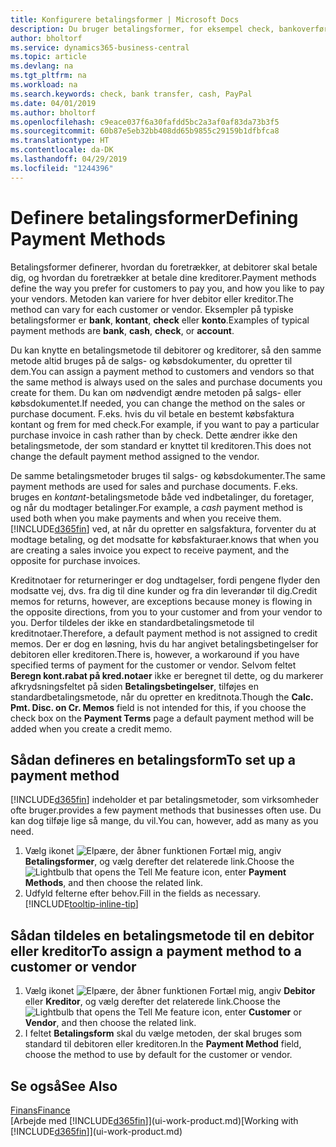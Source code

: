```yaml
---
title: Konfigurere betalingsformer | Microsoft Docs
description: Du bruger betalingsformer, for eksempel check, bankoverførsel, kontant eller PayPal, til at definere, hvordan salgs- og købsfakturaer skal betales.
author: bholtorf
ms.service: dynamics365-business-central
ms.topic: article
ms.devlang: na
ms.tgt_pltfrm: na
ms.workload: na
ms.search.keywords: check, bank transfer, cash, PayPal
ms.date: 04/01/2019
ms.author: bholtorf
ms.openlocfilehash: c9eace037f6a30fafdd5bc2a3af0af83da73b3f5
ms.sourcegitcommit: 60b87e5eb32bb408dd65b9855c29159b1dfbfca8
ms.translationtype: HT
ms.contentlocale: da-DK
ms.lasthandoff: 04/29/2019
ms.locfileid: "1244396"
---
```

# <a name="defining-payment-methods"></a><span data-ttu-id="c0742-103">Definere betalingsformer</span><span class="sxs-lookup"><span data-stu-id="c0742-103">Defining Payment Methods</span></span>
<span data-ttu-id="c0742-104">Betalingsformer definerer, hvordan du foretrækker, at debitorer skal betale dig, og hvordan du foretrækker at betale dine kreditorer.</span><span class="sxs-lookup"><span data-stu-id="c0742-104">Payment methods define the way you prefer for customers to pay you, and how you like to pay your vendors.</span></span> <span data-ttu-id="c0742-105">Metoden kan variere for hver debitor eller kreditor.</span><span class="sxs-lookup"><span data-stu-id="c0742-105">The method can vary for each customer or vendor.</span></span> <span data-ttu-id="c0742-106">Eksempler på typiske betalingsformer er **bank**, **kontant**, **check** eller **konto**.</span><span class="sxs-lookup"><span data-stu-id="c0742-106">Examples of typical payment methods are **bank**, **cash**, **check**, or **account**.</span></span> 

<span data-ttu-id="c0742-107">Du kan knytte en betalingsmetode til debitorer og kreditorer, så den samme metode altid bruges på de salgs- og købsdokumenter, du opretter til dem.</span><span class="sxs-lookup"><span data-stu-id="c0742-107">You can assign a payment method to customers and vendors so that the same method is always used on the sales and purchase documents you create for them.</span></span> <span data-ttu-id="c0742-108">Du kan om nødvendigt ændre metoden på salgs- eller købsdokumentet.</span><span class="sxs-lookup"><span data-stu-id="c0742-108">If needed, you can change the method on the sales or purchase document.</span></span> <span data-ttu-id="c0742-109">F.eks. hvis du vil betale en bestemt købsfaktura kontant og frem for med check.</span><span class="sxs-lookup"><span data-stu-id="c0742-109">For example, if you want to pay a particular purchase invoice in cash rather than by check.</span></span> <span data-ttu-id="c0742-110">Dette ændrer ikke den betalingsmetode, der som standard er knyttet til kreditoren.</span><span class="sxs-lookup"><span data-stu-id="c0742-110">This does not change the default payment method assigned to the vendor.</span></span>

<span data-ttu-id="c0742-111">De samme betalingsmetoder bruges til salgs- og købsdokumenter.</span><span class="sxs-lookup"><span data-stu-id="c0742-111">The same payment methods are used for sales and purchase documents.</span></span> <span data-ttu-id="c0742-112">F.eks. bruges en _kontant_-betalingsmetode både ved indbetalinger, du foretager, og når du modtager betalinger.</span><span class="sxs-lookup"><span data-stu-id="c0742-112">For example, a _cash_ payment method is used both when you make payments and when you receive them.</span></span> [!INCLUDE[d365fin](includes/d365fin_md.md)] <span data-ttu-id="c0742-113">ved, at når du opretter en salgsfaktura, forventer du at modtage betaling, og det modsatte for købsfakturaer.</span><span class="sxs-lookup"><span data-stu-id="c0742-113">knows that when you are creating a sales invoice you expect to receive payment, and the opposite for purchase invoices.</span></span> 

<span data-ttu-id="c0742-114">Kreditnotaer for returneringer er dog undtagelser, fordi pengene flyder den modsatte vej, dvs. fra dig til dine kunder og fra din leverandør til dig.</span><span class="sxs-lookup"><span data-stu-id="c0742-114">Credit memos for returns, however, are exceptions because money is flowing in the opposite directions, from you to your customer and from your vendor to you.</span></span> <span data-ttu-id="c0742-115">Derfor tildeles der ikke en standardbetalingsmetode til kreditnotaer.</span><span class="sxs-lookup"><span data-stu-id="c0742-115">Therefore, a default payment method is not assigned to credit memos.</span></span> <span data-ttu-id="c0742-116">Der er dog en løsning, hvis du har angivet betalingsbetingelser for debitoren eller kreditoren.</span><span class="sxs-lookup"><span data-stu-id="c0742-116">There is, however, a workaround if you have specified terms of payment for the customer or vendor.</span></span> <span data-ttu-id="c0742-117">Selvom feltet **Beregn kont.rabat på kred.notaer** ikke er beregnet til dette, og du markerer afkrydsningsfeltet på siden **Betalingsbetingelser**, tilføjes en standardbetalingsmetode, når du opretter en kreditnota.</span><span class="sxs-lookup"><span data-stu-id="c0742-117">Though the **Calc. Pmt. Disc. on Cr. Memos** field is not intended for this, if you choose the check box on the **Payment Terms** page a default payment method will be added when you create a credit memo.</span></span>

## <a name="to-set-up-a-payment-method"></a><span data-ttu-id="c0742-118">Sådan defineres en betalingsform</span><span class="sxs-lookup"><span data-stu-id="c0742-118">To set up a payment method</span></span>
[!INCLUDE[d365fin](includes/d365fin_md.md)] <span data-ttu-id="c0742-119">indeholder et par betalingsmetoder, som virksomheder ofte bruger.</span><span class="sxs-lookup"><span data-stu-id="c0742-119">provides a few payment methods that businesses often use.</span></span> <span data-ttu-id="c0742-120">Du kan dog tilføje lige så mange, du vil.</span><span class="sxs-lookup"><span data-stu-id="c0742-120">You can, however, add as many as you need.</span></span>

1. <span data-ttu-id="c0742-121">Vælg ikonet ![Elpære, der åbner funktionen Fortæl mig](media/ui-search/search_small.png "Fortæl mig, hvad du vil foretage dig"), angiv **Betalingsformer**, og vælg derefter det relaterede link.</span><span class="sxs-lookup"><span data-stu-id="c0742-121">Choose the ![Lightbulb that opens the Tell Me feature](media/ui-search/search_small.png "Tell me what you want to do") icon, enter **Payment Methods**, and then choose the related link.</span></span>
2. <span data-ttu-id="c0742-122">Udfyld felterne efter behov.</span><span class="sxs-lookup"><span data-stu-id="c0742-122">Fill in the fields as necessary.</span></span> [!INCLUDE[tooltip-inline-tip](includes/tooltip-inline-tip_md.md)]

## <a name="to-assign-a-payment-method-to-a-customer-or-vendor"></a><span data-ttu-id="c0742-123">Sådan tildeles en betalingsmetode til en debitor eller kreditor</span><span class="sxs-lookup"><span data-stu-id="c0742-123">To assign a payment method to a customer or vendor</span></span>
1. <span data-ttu-id="c0742-124">Vælg ikonet ![Elpære, der åbner funktionen Fortæl mig](media/ui-search/search_small.png "Fortæl mig, hvad du vil foretage dig"), angiv **Debitor** eller **Kreditor**, og vælg derefter det relaterede link.</span><span class="sxs-lookup"><span data-stu-id="c0742-124">Choose the ![Lightbulb that opens the Tell Me feature](media/ui-search/search_small.png "Tell me what you want to do") icon, enter **Customer** or **Vendor**, and then choose the related link.</span></span>
2. <span data-ttu-id="c0742-125">I feltet **Betalingsform** skal du vælge metoden, der skal bruges som standard til debitoren eller kreditoren.</span><span class="sxs-lookup"><span data-stu-id="c0742-125">In the **Payment Method** field, choose the method to use by default for the customer or vendor.</span></span>

## <a name="see-also"></a><span data-ttu-id="c0742-126">Se også</span><span class="sxs-lookup"><span data-stu-id="c0742-126">See Also</span></span>
[<span data-ttu-id="c0742-127">Finans</span><span class="sxs-lookup"><span data-stu-id="c0742-127">Finance</span></span>](finance.md)  
<span data-ttu-id="c0742-128">[Arbejde med [!INCLUDE[d365fin](includes/d365fin_md.md)]](ui-work-product.md)</span><span class="sxs-lookup"><span data-stu-id="c0742-128">[Working with [!INCLUDE[d365fin](includes/d365fin_md.md)]](ui-work-product.md)</span></span>  
